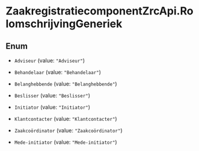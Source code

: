 # ZaakregistratiecomponentZrcApi.RolomschrijvingGeneriek

## Enum


* `Adviseur` (value: `"Adviseur"`)

* `Behandelaar` (value: `"Behandelaar"`)

* `Belanghebbende` (value: `"Belanghebbende"`)

* `Beslisser` (value: `"Beslisser"`)

* `Initiator` (value: `"Initiator"`)

* `Klantcontacter` (value: `"Klantcontacter"`)

* `Zaakcoördinator` (value: `"Zaakcoördinator"`)

* `Mede-initiator` (value: `"Mede-initiator"`)


